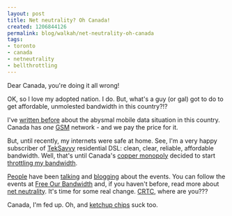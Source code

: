```yaml
--- 
layout: post
title: Net neutrality? Oh Canada!
created: 1206844126
permalink: blog/walkah/net-neutrality-oh-canada
tags: 
- toronto
- canada
- netneutrality
- bellthrottling
---
```

<p>Dear Canada, you're doing it all wrong!</p>

<p>OK, so I love my adopted nation. I do. But, what's a guy (or gal) got to do to get affordable, unmolested bandwidth in this country?!?</p>

<p>I've <a href="http://walkah.net/blog/walkah/wireless-rates-canada">written before</a> about the abysmal mobile data situation in this country. Canada has <em>one</em> <a href="http://en.wikipedia.org/wiki/GSM">GSM</a> network - and we pay the price for it.</p>

<p>But, until recently, my internets were safe at home. See, I'm a very happy subscriber of <a href="http://www.teksavvy.com/">TekSavvy</a> residential DSL: clean, clear, reliable, affordable bandwidth. Well, that's until Canada's <a href="http://bell.ca/home/">copper monopoly</a> decided to start <a href="http://www.dslreports.com/shownews/Bell-Canada-Confirms-Throttling-92973">throttling my bandwidth</a>.</p>

<p><a href="http://ambermac.com/articles/2008/03/26/save-teksavvy-freeourbandwidth-com">People</a> have been <a href="http://groups.google.com/group/torcamp/browse_thread/thread/41b043975a2cc3e0">talking</a> and <a href="http://remarkk.com/2008/03/29/bell-canada-hands-net-neutrality-advocates-a-gift/">blogging</a> about the events. You can follow the events at <a href="http://www.freeourbandwidth.com/">Free Our Bandwidth</a> and, if you haven't before, read more about <a href="http://www.neutrality.ca/">net neutrality</a>. It's time for some real change. <a href="http://www.crtc.gc.ca/eng/welcome.htm">CRTC</a>, where are you???</p>

<p>Canada, I'm fed up. Oh, and <a href="http://www.humptydumpty.com/prodline/prod_ketchupchips.htm">ketchup chips</a> suck too.</p>
